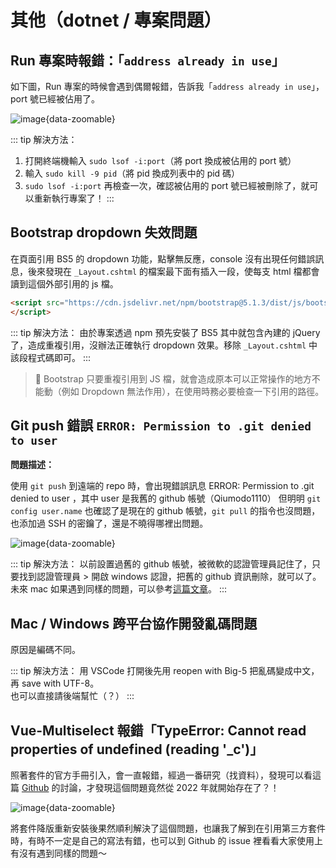 # 其他（dotnet / 專案問題）

## Run 專案時報錯：「`address already in use`」

如下圖，Run 專案的時候會遇到偶爾報錯，告訴我「`address already in use`」，port 號已經被佔用了。

![image](/截圖%202023-12-12%20下午5.03.34.png){data-zoomable}

::: tip 解決方法：
 1. 打開終端機輸入 `sudo lsof -i:port`（將 port 換成被佔用的 port 號）
 2. 輸入 `sudo kill -9 pid`（將 pid 換成列表中的 pid 碼）
 3. `sudo lsof -i:port` 再檢查一次，確認被佔用的 port 號已經被刪除了，就可以重新執行專案了！
:::

## Bootstrap dropdown 失效問題

在頁面引用 BS5 的 dropdown 功能，點擊無反應，console 沒有出現任何錯誤訊息，後來發現在 `_Layout.cshtml` 的檔案最下面有插入一段，使每支 html 檔都會讀到這個外部引用的 js 檔。

```html
<script src="https://cdn.jsdelivr.net/npm/bootstrap@5.1.3/dist/js/bootstrap.bundle.min.js" integrity="sha384-ka7Sk0Gln4gmtz2MlQnikT1wXgYsOg+OMhuP+IlRH9sENBO0LRn5q+8nbTov4+1p" crossorigin="anonymous">
</script>
```

::: tip 解決方法：
由於專案透過 npm 預先安裝了 BS5 其中就包含內建的 jQuery 了，造成重複引用，沒辦法正確執行 dropdown 效果。移除 `_Layout.cshtml` 中該段程式碼即可。
:::

> 🌟 Bootstrap 只要重複引用到 JS 檔，就會造成原本可以正常操作的地方不能動（例如 Dropdown 無法作用），在使用時務必要檢查一下引用的路徑。

## Git push 錯誤 `ERROR: Permission to .git denied to user`

**問題描述：** <br>

使用 `git push` 到遠端的 repo 時，會出現錯誤訊息 ERROR: Permission to .git denied to user ，其中 user 是我舊的 github 帳號（Qiumodo1110） 但明明 `git config user.name` 也確認了是現在的 github 帳號，`git pull` 的指令也沒問題，也添加過 SSH 的密鑰了，還是不曉得哪裡出問題。

![image](/Windows%20Credentials.png){data-zoomable}

::: tip 解決方法：
以前設置過舊的 github 帳號，被微軟的認證管理員記住了，只要找到認證管理員 > 開啟 windows 認證，把舊的 github 資訊刪除，就可以了。 <br>
未來 mac 如果遇到同樣的問題，可以參考[這篇文章](https://stackoverflow.com/questions/5335197/gits-famous-error-permission-to-git-denied-to-user)。
:::

## Mac / Windows 跨平台協作開發亂碼問題

原因是編碼不同。

::: tip 解決方法：
用 VSCode 打開後先用 reopen with Big-5 把亂碼變成中文，再 save with UTF-8。 <br>
也可以直接請後端幫忙（？）
:::

## Vue-Multiselect 報錯「TypeError: Cannot read properties of undefined (reading '_c')」

照著套件的官方手冊引入，會一直報錯，經過一番研究（找資料），發現可以看這篇 [Github](https://github.com/shentao/vue-multiselect/issues/1533) 的討論，才發現這個問題竟然從 2022 年就開始存在了？！

![image](/截圖%202024-02-26%20下午2.39.31.png){data-zoomable}

將套件降版重新安裝後果然順利解決了這個問題，也讓我了解到在引用第三方套件時，有時不一定是自己的寫法有錯，也可以到 Github 的 issue 裡看看大家使用上有沒有遇到同樣的問題～